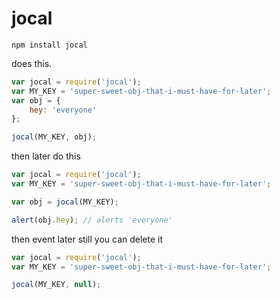 jocal
=====

```
npm install jocal
```

does this.
```js
var jocal = require('jocal');
var MY_KEY = 'super-sweet-obj-that-i-must-have-for-later';
var obj = {
	hey: 'everyone'
};

jocal(MY_KEY, obj);
```

then later do this
```js
var jocal = require('jocal');
var MY_KEY = 'super-sweet-obj-that-i-must-have-for-later';

var obj = jocal(MY_KEY);

alert(obj.hey); // alerts 'everyone'
```

then event later still you can delete it
```js
var jocal = require('jocal');
var MY_KEY = 'super-sweet-obj-that-i-must-have-for-later';

jocal(MY_KEY, null);
```
